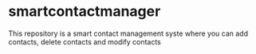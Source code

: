 # smartcontactmanager
This repository is a smart contact management syste where you can add contacts, delete contacts and modify contacts
